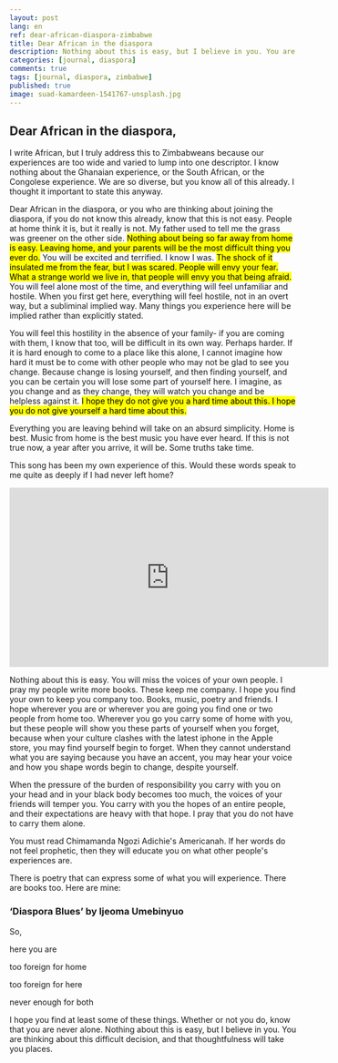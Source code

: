 ```yaml
---
layout: post
lang: en
ref: dear-african-diaspora-zimbabwe
title: Dear African in the diaspora
description: Nothing about this is easy, but I believe in you. You are thinking about this difficult decision, and that thoughtfulness will take you places.
categories: [journal, diaspora]
comments: true
tags: [journal, diaspora, zimbabwe]
published: true
image: suad-kamardeen-1541767-unsplash.jpg
---
```

## Dear African in the diaspora,

I write African, but I truly address this to Zimbabweans because our experiences are too wide and varied to lump into one descriptor. I know nothing about the Ghanaian experience, or the South African, or the Congolese experience. We are so diverse, but you know all of this already. I thought it important to state this anyway.

Dear African in the diaspora, or you who are thinking about joining the diaspora, if you do not know this already, know that this is not easy. People at home think it is, but it really is not. My father used to tell me the grass was greener on the other side. <mark>Nothing about being so far away from home is easy. Leaving home, and your parents will be the most difficult thing you ever do.</mark> You will be excited and terrified. I know I was. <mark>The shock of it insulated me from the fear, but I was scared. People will envy your fear. What a strange world we live in, that people will envy you that being afraid.</mark> You will feel alone most of the time, and everything will feel unfamiliar and hostile. When you first get here, everything will feel hostile, not in an overt way, but a subliminal implied way. Many things you experience here will be implied rather than explicitly stated.

You will feel this hostility in the absence of your family- if you are coming with them, I know that too, will be difficult in its own way. Perhaps harder. If it is hard enough to come to a place like this alone, I cannot imagine how hard it must be to come with other people who may not be glad to see you change. Because change is losing yourself, and then finding yourself, and you can be certain you will lose some part of yourself here. I imagine, as you change and as they change, they will watch you change and be helpless against it. <mark>I hope they do not give you a hard time about this. I hope you do not give yourself a hard time about this.</mark>

Everything you are leaving behind will take on an absurd simplicity. Home is best. Music from home is the best music you have ever heard. If this is not true now, a year after you arrive, it will be. Some truths take time.

This song has been my own experience of this. Would these words speak to me quite as deeply if I had never left home?

<iframe width="560" height="315" src="https://www.youtube.com/embed/0mAF22mAHsI" frameborder="0" allow="accelerometer; autoplay; encrypted-media; gyroscope; picture-in-picture" allowfullscreen></iframe>

Nothing about this is easy. You will miss the voices of your own people. I pray my people write more books. These keep me company. I hope you find your own to keep you company too. Books, music, poetry and friends. I hope wherever you are or wherever you are going you find one or two people from home too. Wherever you go you carry some of home with you, but these people will show you these parts of yourself when you forget, because when your culture clashes with the latest iphone in the Apple store, you may find yourself begin to forget. When they cannot understand what you are saying because you have an accent, you may hear your voice and how you shape words begin to change, despite yourself.

When the pressure of the burden of responsibility you carry with you on your head and in your black body becomes too much, the voices of your friends will temper you. You carry with you the hopes of an entire people, and their expectations are heavy with that hope. I pray that you do not have to carry them alone.

You must read Chimamanda Ngozi Adichie's Americanah. If her words do not feel prophetic, then they will educate you on what other people's experiences are. 

There is poetry that can express some of what you will experience. There are books too. Here are mine:

### ‘Diaspora Blues’ by Ijeoma Umebinyuo

So,

here you are

too foreign for home

too foreign for here

never enough for both
<br>
   
I hope you find at least some of these things. Whether or not you do, know that you are never alone. Nothing about this is easy, but I believe in you. You are thinking about this difficult decision, and that thoughtfulness will take you places.

